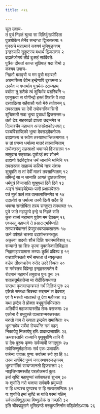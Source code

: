 ```yaml
---
title: ०२६

---
```

सूत उवाच-  
तं पुत्रं निहतं श्रुत्वा सा दितिर्दुःखपीडिता  
पुत्रशोकेन तेनैव सन्दग्धा द्विजसत्तमाः १  
पुनरूचे महात्मानं कश्यपं मुनिपुङ्गवम्  
इन्द्रस्यापि सुदुष्टस्य वधार्थं द्विजसत्तम २  
ब्रह्मतेजोमयं तीव्रं दुःसहं सर्वदैवतैः  
पुत्रैकं दीयतां कान्त सुप्रियाहं यदा विभो ३  
कश्यप उवाच-  
निहतौ बलवृत्रौ च मम पुत्रौ महाबलौ  
अघमाश्रित्य देवेन इन्द्रेणापि दुरात्मना ४  
तस्यैव च वधार्थाय पुत्रमेकं ददाम्यहम्  
वर्षाणां तु शतैकं त्वं शुचिर्भव यशस्विनि ५  
एवमुक्त्वा स योगीन्द्रो हस्तं शिरसि वै तदा  
दत्त्वादित्या सहैवासौ गतो मेरुं तपोवनम् ६  
तपस्तताप सा देवी तपोवननिवासिनी  
शुचिष्मती सदा भूत्वा पुत्रार्था द्विजसत्तम ७  
ततो देवः सहस्राक्षो ज्ञात्वा उद्यममेव च  
दित्याश्चैव महाभाग अन्तरप्रेक्षकोऽभवत् ८  
पञ्चविंशाब्दिको भूत्वा देवराड्दैवतोपमः  
ब्राह्मणस्य च रूपेण तस्याश्चान्तिकमागतः ९  
स तां प्रणम्य धर्मात्मा मातरं तपसान्विताम्  
तयोक्तस्तु सहस्राक्षो भवान्को द्विजसत्तम १०  
तामुवाच सहस्राक्षः पुत्रोऽहं तव शोभने  
ब्राह्मणो वेदविद्वांश्च धर्मं जानामि भामिनि ११  
तपसस्तव साहाय्यं करिष्ये नात्र संशयः  
शुश्रूषति स तां देवीं मातरं तपसान्विताम् १२  
तमिन्द्रं सा न जानाति आगतं दुष्टकारिणम्  
धर्मपुत्रं विजानाति शुश्रूषन्तं दिने दिने १३  
अङ्गं संवाहयेद्देव्याः पादौ प्रक्षालयेत्ततः  
पत्रं मूलं फलं तत्र वल्कलाजिनमेव च १४  
ददात्येवं स धर्मात्मा तस्यै दित्यै सदैव हि  
भक्त्या सन्तोषिता तस्य सन्तुष्टा तमभाषत १५  
पुत्रे जाते महापुण्ये इन्द्रे च निहते सति  
कुरु राज्यं महाभाग पुत्रेण मम दैवकम् १६  
एवमस्तु महाभागे ते प्रसादाद्भविष्यति  
तस्याश्चैवान्तरं प्रेप्सुरभवत्पाकशासनः १७  
ऊने वर्षशते चास्या ददर्शान्तरमच्युतः  
अकृत्वा पादयोः शौचं दितिः शयनमाविशत् १८  
शय्यान्ते सा शिरः कृत्वा मुक्तकेशातिविह्वला  
निद्रामाहारयामास तस्याः कुक्षिं प्रविश्य ह १९  
वज्रपाणिस्ततो गर्भं सप्तधा तं न्यकृन्तत  
वज्रेण तीक्ष्णधारेण रुरोद उदरे स्थितः २०  
स गर्भस्तत्र विप्रेन्द्रा इन्द्रहस्तगतेन वै  
रोदमानं महागर्भं तमुवाच पुनः पुनः २१  
शतक्रतुर्महातेजा मा रोदीरित्यभाषत  
सप्तधा कृतवाञ्छक्रस्तं गर्भं दितिजं पुनः २२  
एकैकं सप्तधा च्छित्त्वा रुदमानं स देवराट्  
एवं वै मरुतो जातास्ते तु देवा महौजसः २३  
यथा इन्द्रेण ते प्रोक्ता बभूवुर्नामभिस्ततः  
अतिवीर्य महाकायास्तीव्र तेजः पराक्रमाः २४  
एकोना वै बभूवुस्ते पञ्चाशन्मरुतस्ततः  
मरुतो नाम ते ख्याता इन्द्रमेव समाश्रिताः २५  
भूतानामेव सर्वेषां रोचयन्ति गणं महत्  
निकायेषु निकायेषु हरिः प्रादात्प्रजापतिः २६  
क्रमशस्तानि राज्यानि पृथुपूर्वाणि तानि वै  
स देवः पुरुषः कृष्णः सर्वव्यापी जगद्गुरुः २७  
तपोजिष्णुर्महातेजाः सर्व एकः प्रजापतिः  
पर्जन्यः पावकः पुण्यः सर्वात्मा सर्व एव हि २८  
तस्य सर्वमिदं पुण्यं जगत्स्थावरजङ्गमम्  
भूतसर्गमिमं सम्यग्जानतो द्विजसत्तम २९  
नावृत्तिभयमस्तीह परलोकभयं कुतः  
इमां सृष्टिं महापुण्यां सर्वपापहरां शुभाम् ३०  
यः शृणोति नरो भक्त्या सर्वपापैः प्रमुच्यते  
स हि धन्यश्च पुण्यश्च स हि सत्यसमन्वितः ३१  
यः शृणोति इमां सृष्टिं स याति परमां गतिम्  
सर्वपापविशुद्धात्मा विष्णुलोकं स गच्छति ३२  
इति श्रीपद्मपुराणे भूमिखण्डे मरुदुत्पत्तिर्नाम षड्विंशोऽध्यायः २६